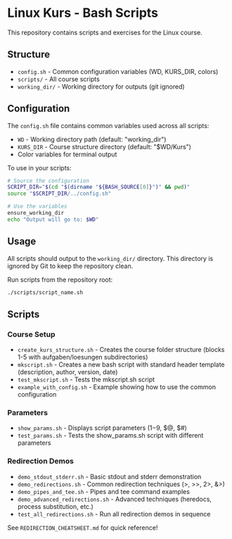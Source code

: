 # Linux Kurs - Bash Scripts

This repository contains scripts and exercises for the Linux course.

## Structure

- `config.sh` - Common configuration variables (WD, KURS_DIR, colors)
- `scripts/` - All course scripts
- `working_dir/` - Working directory for outputs (git ignored)

## Configuration

The `config.sh` file contains common variables used across all scripts:
- `WD` - Working directory path (default: "working_dir")
- `KURS_DIR` - Course structure directory (default: "$WD/Kurs")
- Color variables for terminal output

To use in your scripts:
```bash
# Source the configuration
SCRIPT_DIR="$(cd "$(dirname "${BASH_SOURCE[0]}")" && pwd)"
source "$SCRIPT_DIR/../config.sh"

# Use the variables
ensure_working_dir
echo "Output will go to: $WD"
```

## Usage

All scripts should output to the `working_dir/` directory. This directory is ignored by Git to keep the repository clean.

Run scripts from the repository root:
```bash
./scripts/script_name.sh
```

## Scripts

### Course Setup
- `create_kurs_structure.sh` - Creates the course folder structure (blocks 1-5 with aufgaben/loesungen subdirectories)
- `mkscript.sh` - Creates a new bash script with standard header template (description, author, version, date)
- `test_mkscript.sh` - Tests the mkscript.sh script
- `example_with_config.sh` - Example showing how to use the common configuration

### Parameters
- `show_params.sh` - Displays script parameters ($1-$9, $@, $#)
- `test_params.sh` - Tests the show_params.sh script with different parameters

### Redirection Demos
- `demo_stdout_stderr.sh` - Basic stdout and stderr demonstration
- `demo_redirections.sh` - Common redirection techniques (>, >>, 2>, &>)
- `demo_pipes_and_tee.sh` - Pipes and tee command examples
- `demo_advanced_redirections.sh` - Advanced techniques (heredocs, process substitution, etc.)
- `test_all_redirections.sh` - Run all redirection demos in sequence

See `REDIRECTION_CHEATSHEET.md` for quick reference!

